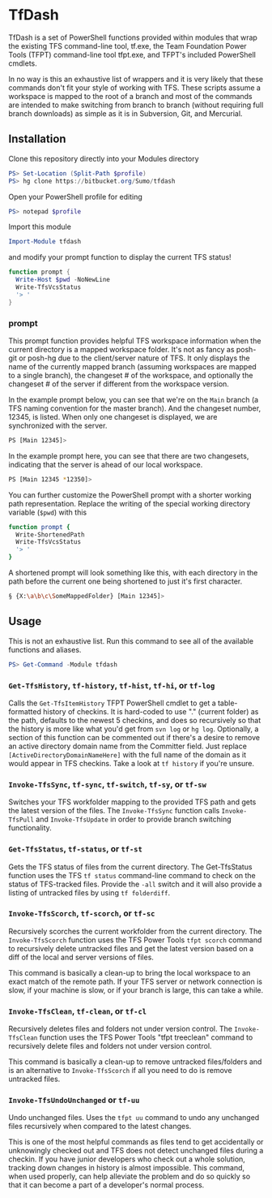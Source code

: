 # TfDash

TfDash is a set of PowerShell functions provided within modules that wrap the existing TFS command-line tool, tf.exe, the Team Foundation Power Tools (TFPT) command-line tool tfpt.exe, and TFPT's included PowerShell cmdlets.

In no way is this an exhaustive list of wrappers and it is very likely that these commands don't fit your style of working with TFS.  These scripts assume a workspace is mapped to the root of a branch and most of the commands are intended to make switching from branch to branch (without requiring full branch downloads) as simple as it is in Subversion, Git, and Mercurial.

## Installation

Clone this repository directly into your Modules directory 

```powershell
PS> Set-Location (Split-Path $profile)
PS> hg clone https://bitbucket.org/Sumo/tfdash
```

Open your PowerShell profile for editing

```powershell
PS> notepad $profile
```

Import this module

```powershell
Import-Module tfdash
```

and modify your prompt function to display the current TFS status!

```powershell
function prompt {
  Write-Host $pwd -NoNewLine
  Write-TfsVcsStatus
  '> '
}
```

### prompt

This prompt function provides helpful TFS workspace information when the current directory is a mapped workspace folder. It's not as fancy as posh-git or posh-hg due to the client/server nature of TFS.  It only displays the name of the currently mapped branch (assuming workspaces are mapped to a single branch), the changeset # of the workspace, and optionally the changeset # of the server if different from the workspace version.

In the example prompt below, you can see that we're on the `Main` branch (a TFS naming convention for the master branch). And the changeset number, 12345, is listed. When only one changeset is displayed, we are synchronized with the server.

```bash
PS [Main 12345]>
``` 

In the example prompt here, you can see that there are two changesets, indicating that the server is ahead of our local workspace.

```bash
PS [Main 12345 *12350]>
```

You can further customize the PowerShell prompt with a shorter working path representation. Replace the writing of the special working directory variable (`$pwd`) with this

```bash
function prompt {
  Write-ShortenedPath
  Write-TfsVcsStatus
  '> '
}
```

A shortened prompt will look something like this, with each directory in the path before the current one being shortened to just it's first character.

```bash
§ {X:\a\b\c\SomeMappedFolder} [Main 12345]>
```

## Usage

This is not an exhaustive list. Run this command to see all of the available functions and aliases.

```powershell
PS> Get-Command -Module tfdash
```

### `Get-TfsHistory`, `tf-history`, `tf-hist`, `tf-hi`, or `tf-log`

Calls the `Get-TfsItemHistory` TFPT PowerShell cmdlet to get a table-formatted history of checkins. It is hard-coded to use "." (current folder) as the path, defaults to the newest 5 checkins, and does so recursively so that the history is more like what you'd get from `svn log` or `hg log`. Optionally, a section of this function can be commented out if there's a desire to remove an active directory domain name from the Committer field.  Just replace `[ActiveDirectoryDomainNameHere]` with the full name of the domain as it would appear in TFS checkins.  Take a look at `tf history` if you're unsure.

### `Invoke-TfsSync`, `tf-sync`, `tf-switch`, `tf-sy`, or `tf-sw`

Switches your TFS workfolder mapping to the provided TFS path and gets the latest version of the files.  The `Invoke-TfsSync` function calls `Invoke-TfsPull` and `Invoke-TfsUpdate` in order to provide branch switching functionality.

### `Get-TfsStatus`, `tf-status`, or `tf-st`

Gets the TFS status of files from the current directory.  The Get-TfsStatus function uses the TFS `tf status` command-line command to check on the status of TFS-tracked files.  Provide the `-all` switch and it will also provide a listing of untracked files by using `tf folderdiff`.

### `Invoke-TfsScorch`, `tf-scorch`, or `tf-sc`

Recursively scorches the current workfolder from the current directory.  The `Invoke-TfsScorch` function uses the TFS Power Tools `tfpt scorch` command to recursively delete untracked files and get the latest version based on a diff of the local and server versions of files.

This command is basically a clean-up to bring the local workspace to an exact match of the remote path.  If your TFS server or network connection is slow, if your machine is slow, or if your branch is large, this can take a while.

### `Invoke-TfsClean`, `tf-clean`, or `tf-cl`

Recursively deletes files and folders not under version control.  The `Invoke-TfsClean` function uses the TFS Power Tools "tfpt treeclean" command to recursively delete files and folders not under version control.

This command is basically a clean-up to remove untracked files/folders and is an alternative to `Invoke-TfsScorch` if all you need to do is remove untracked files.

### `Invoke-TfsUndoUnchanged` or `tf-uu`

Undo unchanged files.  Uses the `tfpt uu` command to undo any unchanged files recursively when compared to the latest changes.

This is one of the most helpful commands as files tend to get accidentally or unknowingly checked out and TFS does not detect unchanged files during a checkin.  If you have junior developers who check out a whole solution, tracking down changes in history is almost impossible.  This command, when used properly, can help alleviate the problem and do so quickly so that it can become a part of a developer's normal process.

 [1]: http://stackoverflow.com/questions/15119039/is-it-possible-to-configure-tab-completion-with-powertab-for-aliased-functions
